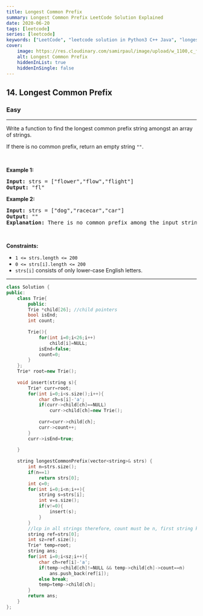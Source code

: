 ```yaml
---
title: Longest Common Prefix
summary: Longest Common Prefix LeetCode Solution Explained
date: 2020-06-20
tags: [leetcode]
series: [leetcode]
keywords: ["LeetCode", "leetcode solution in Python3 C++ Java", "longest-common-prefix LeetCode Solution Explained"]
cover:
    image: https://res.cloudinary.com/samirpaul/image/upload/w_1100,c_fit,co_rgb:FFFFFF,l_text:Arial_75_bold:Longest Common Prefix - Solution Explained/problem-solving.webp
    alt: Longest Common Prefix
    hiddenInList: true
    hiddenInSingle: false
---
```



<h2>14. Longest Common Prefix</h2><h3>Easy</h3><hr><div><p>Write a function to find the longest common prefix string amongst an array of strings.</p>

<p>If there is no common prefix, return an empty string <code>""</code>.</p>

<p>&nbsp;</p>
<p><strong>Example 1:</strong></p>

<pre><strong>Input:</strong> strs = ["flower","flow","flight"]
<strong>Output:</strong> "fl"
</pre>

<p><strong>Example 2:</strong></p>

<pre><strong>Input:</strong> strs = ["dog","racecar","car"]
<strong>Output:</strong> ""
<strong>Explanation:</strong> There is no common prefix among the input strings.
</pre>

<p>&nbsp;</p>
<p><strong>Constraints:</strong></p>

<ul>
	<li><code>1 &lt;= strs.length &lt;= 200</code></li>
	<li><code>0 &lt;= strs[i].length &lt;= 200</code></li>
	<li><code>strs[i]</code> consists of only lower-case English letters.</li>
</ul>
</div>

---




```cpp
class Solution {
public:
    class Trie{
        public:
        Trie *child[26]; //child pointers
        bool isEnd;
        int count;
        
        Trie(){
            for(int i=0;i<26;i++)
                child[i]=NULL;
            isEnd=false;
            count=0;
        }
    };
    Trie* root=new Trie();
    
    void insert(string s){
        Trie* curr=root;
        for(int i=0;i<s.size();i++){
            char ch=s[i]-'a';
            if(curr->child[ch]==NULL)
                curr->child[ch]=new Trie();
            
            curr=curr->child[ch];
            curr->count++;
        }
        curr->isEnd=true;
        
    }
    
    string longestCommonPrefix(vector<string>& strs) {
        int n=strs.size();
        if(n==1)
            return strs[0];
        int c=0;
        for(int i=0;i<n;i++){
            string s=strs[i];
            int v=s.size();
            if(v!=0){
                insert(s);
            }
        }
        //lcp in all strings therefore, count must be n, first string ko reference le k soch skte hai kyuki agar lcp usse chota hua to theek h aur usse bda hua to sare string me waise hi ni aapayega
        string ref=strs[0];
        int sz=ref.size();
        Trie* temp=root;
        string ans;
        for(int i=0;i<sz;i++){
            char ch=ref[i]-'a';
            if(temp->child[ch]!=NULL && temp->child[ch]->count==n)
                ans.push_back(ref[i]);
            else break;
            temp=temp->child[ch];
        }
        return ans;
    }
};
```
